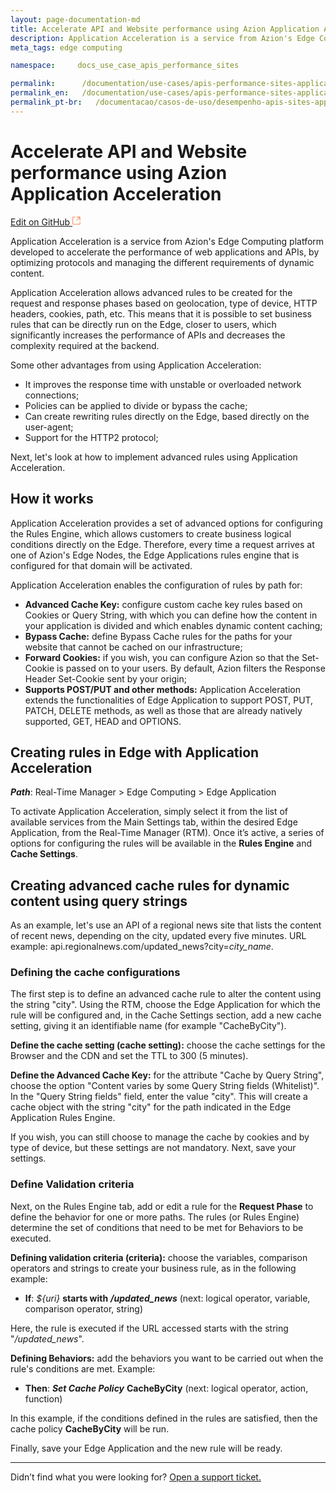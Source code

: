 ```yaml
---
layout: page-documentation-md
title: Accelerate API and Website performance using Azion Application Acceleration
description: Application Acceleration is a service from Azion's Edge Computing platform developed to accelerate the performance of web applications and APIs...
meta_tags: edge computing

namespace:     docs_use_case_apis_performance_sites

permalink:      /documentation/use-cases/apis-performance-sites-application-acceleration/
permalink_en:   /documentation/use-cases/apis-performance-sites-application-acceleration/
permalink_pt-br:   /documentacao/casos-de-uso/desempenho-apis-sites-application-acceleration/
---
```

# Accelerate API and Website performance using Azion Application Acceleration

[Edit on GitHub <svg width="14" height="14" xmlns="http://www.w3.org/2000/svg"><g fill="none" stroke="#F3652B"><path d="M4.81.71H.672v11.43H12.1V8.001" stroke-width=".8"/><path d="M6.87.786h5.155V5.94M6.31 6.5L12.026.786"/></g></svg>](https://github.com/aziontech/docs_en/edit/master/use-cases/apis-performance-sites-application-acceleration/index.md)

Application Acceleration is a service from Azion's Edge Computing platform developed to accelerate the performance of web applications and APIs, by optimizing protocols and managing the different requirements of dynamic content.

Application Acceleration allows advanced rules to be created for the request and response phases based on geolocation, type of device, HTTP headers, cookies, path, etc. This means that it is possible to set business rules that can be directly run on the Edge, closer to users, which significantly increases the performance of APIs and decreases the complexity required at the backend.

Some other advantages from using Application Acceleration:

* It improves the response time with unstable or overloaded network connections;
* Policies can be applied to divide or bypass the cache;
* Can create rewriting rules directly on the Edge, based directly on the user-agent;
* Support for the HTTP2 protocol;

Next, let's look at how to implement advanced rules using Application Acceleration.	

## How it works

Application Acceleration provides a set of advanced options for configuring the Rules Engine, which allows customers to create business logical conditions directly on the Edge. Therefore, every time a request arrives at one of Azion's Edge Nodes, the Edge Applications rules engine that is configured for that domain will be activated.

Application Acceleration enables the configuration of rules by path for:

* **Advanced Cache Key:** configure custom cache key rules based on Cookies or  Query String, with which you can define how the content in your application is divided and which enables dynamic content caching;
* **Bypass Cache:** define Bypass Cache rules for the paths for your website that cannot be cached on our infrastructure;
* **Forward Cookies:** if you wish, you can configure Azion so that the Set-Cookie is passed on to your users. By default, Azion filters the Response Header Set-Cookie sent by your origin;
* **Supports POST/PUT and other methods:** Application Acceleration extends the functionalities of Edge Application to support POST, PUT, PATCH, DELETE methods, as well as those that are already natively supported, GET, HEAD and OPTIONS.

## Creating rules in Edge with Application Acceleration

_**Path**_: Real-Time Manager > Edge Computing > Edge Application

To activate Application Acceleration, simply select it from the list of available services from the Main Settings tab, within the desired Edge Application, from the Real-Time Manager (RTM). Once it’s active, a series of options for configuring the rules will be available in the **Rules Engine** and **Cache Settings**.

## Creating advanced cache rules for dynamic content using query strings

As an example, let's use an API of a regional news site that lists the content of recent news, depending on the city, updated every five minutes. URL example: api.regionalnews.com/updated_news?city=_city_name_.


### Defining the cache configurations

The first step is to define an advanced cache rule to alter the content using the string "city". Using the RTM, choose the Edge Application for which the rule will be configured and, in the Cache Settings section, add a new cache setting, giving it an identifiable name (for example "CacheByCity").

**Define the cache setting (cache setting):** choose the cache settings for the Browser and the CDN and set the TTL to 300 (5 minutes).

**Define the Advanced Cache Key:** for the attribute "Cache by Query String", choose the option "Content varies by some Query String fields (Whitelist)". In the "Query String fields" field, enter the value "city". This will create a cache object with the string "city" for the path indicated in the Edge Application Rules Engine.

If you wish, you can still choose to manage the cache by cookies and by type of device, but these settings are not mandatory. Next, save your settings. 

### Define Validation criteria

Next, on the Rules Engine tab, add or edit a rule for the **Request Phase** to define the behavior for one or more paths. The rules (or Rules Engine) determine the set of conditions that need to be met for Behaviors to be executed.

**Defining validation criteria (criteria):** choose the variables, comparison operators and strings to create your business rule, as in the following example:


* **If**: _${uri}_ **starts with** ***/updated_news***
(next: logical operator, variable, comparison operator, string)

Here, the rule is executed if the URL accessed starts with the string  "_/updated_news_".

**Defining Behaviors:** add the behaviors you want to be carried out when the rule's conditions are met. Example:

* **Then**: ***Set Cache Policy*** **CacheByCity**
(next: logical operator, action, function)

In this example, if the conditions defined in the rules are satisfied, then the cache policy  **CacheByCity** will be run.

Finally, save your Edge Application and the new rule will be ready.

---

Didn’t find what you were looking for? [Open a support ticket.](https://tickets.azion.com/)
